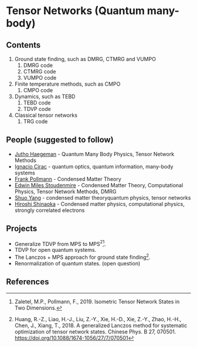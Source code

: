 # Tensor Networks (Quantum many-body)

## Contents
1. Ground state finding, such as DMRG, CTMRG and VUMPO
   1. DMRG code
   2. CTMRG code
   3. VUMPO code
2. Finite temperature methods, such as CMPO
   1. CMPO code
3. Dynamics, such as TEBD
   1. TEBD code
   2. TDVP code
4. Classical tensor networks
   1. TRG code

## People (suggested to follow)
- [Jutho Haegeman](https://scholar.google.com/citations?hl=zh-CN&user=yfHe3OAAAAAJ) - Quantum Many Body Physics, Tensor Network Methods
- [Ignacio Cirac](https://scholar.google.com/citations?hl=zh-CN&user=gPGlTbgAAAAJ) - quantum optics, quantum information, many-body systems
- [Frank Pollmann](https://scholar.google.com/citations?hl=zh-CN&user=hlf61gwAAAAJ) - Condensed Matter Theory
- [Edwin Miles Stoudenmire](https://scholar.google.com/citations?hl=zh-CN&user=DLFxevAAAAAJ) - Condensed Matter Theory, Computational Physics, Tensor Network Methods, DMRG
- [Shuo Yang](https://scholar.google.com/citations?hl=zh-CN&user=nemjDVIAAAAJ) - condensed matter theoryquantum physics, tensor networks
- [Hiroshi Shinaoka](https://scholar.google.com/citations?hl=zh-CN&user=NT-EiksAAAAJ) - Condensed matter physics, computational physics, strongly correlated electrons

## Projects

* Generalize TDVP from MPS to MPS$^2$[^Zaletel2019].
* TDVP for open quantum systems.
* The Lanczos + MPS approach for ground state finding[^Huang2018].
* Renormalization of quantum states. (open question)

## References
[^Zaletel2019]: Zaletel, M.P., Pollmann, F., 2019. Isometric Tensor Network States in Two Dimensions.
[^Huang2018]: Huang, R.-Z., Liao, H.-J., Liu, Z.-Y., Xie, H.-D., Xie, Z.-Y., Zhao, H.-H., Chen, J., Xiang, T., 2018. A generalized Lanczos method for systematic optimization of tensor network states. Chinese Phys. B 27, 070501. https://doi.org/10.1088/1674-1056/27/7/070501